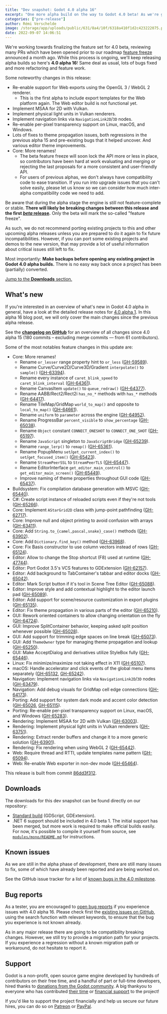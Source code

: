 ```yaml
---
title: "Dev snapshot: Godot 4.0 alpha 16"
excerpt: "One more alpha build on the way to Godot 4.0 beta! As we're getting closer we're also iterating faster to make sure that we spot and fix the most problematic bugs ahead of the beta phase, to enable broader testing."
categories: ["pre-release"]
author: Rémi Verschelde
image: /storage/app/uploads/public/631/8a4/10f/6318a410f1d2c423222075.png
date: 2022-09-07 14:06:51
---
```


We're working towards finalizing the feature set for 4.0 beta, reviewing many PRs which have been opened prior to our roadmap [feature freeze](/article/godot-4-0-development-enters-feature-freeze) announced a month ago. While this process is ongoing, we'll keep releasing alpha builds so here's **4.0 alpha 16**! Same deal as usual, lots of bugs fixed and more refactoring and feature work.

Some noteworthy changes in this release:

- Re-enable support for Web exports using the OpenGL 3 / WebGL 2 renderer.
  * This is the first alpha to include export templates for the Web platform again. The Web editor build is not functional yet.
- Implement MSAA for 2D with Vulkan.
- Implement physical light units in Vulkan renderers.
- Implement navigation links via `NavigationLink2D`/`3D` nodes.
- Re-enable per-pixel transparency support on Linux, macOS, and Windows.
- Lots of fixes to theme propagation issues, both regressions in the previous alpha 15 and pre-existing bugs that it helped uncover. And various editor theme improvements.
- Core: More renames!
  * The beta feature freeze will soon lock the API more or less in place, so contributors have been hard at work evaluating and merging or rejecting the last proposals for a more consistent and user-friendly API.
  * For users of previous alphas, we don't always have compatibility code to ease transition. If you run into upgrade issues that you can't solve easily, please let us know so we can consider how much inter-alpha compatibility code we need to add.

Be aware that during the alpha stage the engine is still not feature-complete or stable. **There will likely be breaking changes between this release and the first [*beta* release](https://en.wikipedia.org/wiki/Software_release_life_cycle#Beta).** Only the beta will mark the so-called "feature freeze".

As such, we do not recommend porting existing projects to this and other upcoming alpha releases unless you are prepared to do it again to fix future incompatibilities. However, if you can port some existing projects and demos to the new version, that may provide a lot of useful information about critical issues still left to fix.

Most importantly: **Make backups before opening any existing project in Godot 4.0 alpha builds.** There is no easy way back once a project has been (partially) converted.

[Jump to the **Downloads** section.](#downloads)

## What's new

If you're interested in an overview of what's new in Godot 4.0 alpha in general, have a look at the detailed release notes for [4.0 alpha 1](/article/dev-snapshot-godot-4-0-alpha-1). In this alpha 16 blog post, we will only cover the main changes since the previous alpha release.

See the [**changelog on GitHub**](https://github.com/godotengine/godot/compare/432b25d3649319517827dbf7bc275e81e0a2b92e...86dd3f312c4ff8ef8be04b9a210415d21f2ca269) for an overview of all changes since 4.0 alpha 15 (180 commits – excluding merge commits ― from 61 contributors).

Some of the most notables feature changes in this update are:

- Core: More renames!
  * Rename `or_lesser` range property hint to `or_less` ([GH-59589](https://github.com/godotengine/godot/pull/59589)).
  * Rename Curve/Curve2D/Curve3D/Gradient `interpolate()` to `sample()` ([GH-63394](https://github.com/godotengine/godot/pull/63394)).
  * Rename every instance of `caret_blink_speed` to `caret_blink_interval` ([GH-64361](https://github.com/godotengine/godot/pull/64361)).
  * Rename CanvasItem `update()` to `queue_redraw()` ([GH-64377](https://github.com/godotengine/godot/pull/64377)).
  * Rename AABB/Rect2/Rect2i `has_no_*` methods with `has_*` methods ([GH-64417](https://github.com/godotengine/godot/pull/64417)).
  * Rename TileMap/GridMap `world_to_map()` and opposite to `local_to_map()` ([GH-64661](https://github.com/godotengine/godot/pull/64661)).
  * Rename `uniform` to `parameter` across the engine ([GH-64952](https://github.com/godotengine/godot/pull/64952)).
  * Rename ProgressBar `percent_visible` to `show_percentage` ([GH-65038](https://github.com/godotengine/godot/pull/65038)).
  * Rename `Object` constant `CONNECT_ONESHOT` to `CONNECT_ONE_SHOT` ([GH-65197](https://github.com/godotengine/godot/pull/65197)).
  * Rename `JavaScript` singleton to `JavaScriptBridge` ([GH-65239](https://github.com/godotengine/godot/pull/65239)).
  * Rename `range_lerp()` to `remap()` ([GH-65361](https://github.com/godotengine/godot/pull/65361)).
  * Rename PopupMenu `set`/`get_current_index()` to `set`/`get_focused_item()` ([GH-65423](https://github.com/godotengine/godot/pull/65423)).
  * Rename `StreamPeerSSL` to `StreamPeerTLS` ([GH-65447](https://github.com/godotengine/godot/pull/65447)).
  * Rename EditorInterface `get_editor_main_control()` to `get_editor_main_screen()` ([GH-65449](https://github.com/godotengine/godot/pull/65449)).
  * Improve naming of theme properties throughout GUI code ([GH-65437](https://github.com/godotengine/godot/pull/65437)).
- Buildsystem: Fix compilation database generation with MSVC ([GH-65440](https://github.com/godotengine/godot/pull/65440)).
- C#: Create script instance of reloaded scripts even if they're not tools ([GH-65266](https://github.com/godotengine/godot/pull/65266)).
- Core: Implement `AStarGrid2D` class with jump-point pathfinding ([GH-62717](https://github.com/godotengine/godot/pull/62717)).
- Core: Improve null and object printing to avoid confusion with arrays ([GH-63411](https://github.com/godotengine/godot/pull/63411)).
- Core: Add `String.to_{camel,pascal,snake}_case()` methods ([GH-63902](https://github.com/godotengine/godot/pull/63902)).
- Core: Add `Dictionary.find_key()` method ([GH-63968](https://github.com/godotengine/godot/pull/63968)).
- Core: Fix Basis constructor to use column vectors instead of rows ([GH-65124](https://github.com/godotengine/godot/pull/65124)).
- Editor: Allow to change the Stop shortcut (F8) used at runtime ([GH-47744](https://github.com/godotengine/godot/pull/47744)).
- Editor: Port Godot 3.5's VCS features to GDExtension ([GH-62157](https://github.com/godotengine/godot/pull/62157)).
- Editor: Add background to TabContainer's tabbar and editor docks ([GH-65042](https://github.com/godotengine/godot/pull/65042)).
- Editor: Mark Script button if it's tool in Scene Tree Editor ([GH-65088](https://github.com/godotengine/godot/pull/65088)).
- Editor: Improve style and add contextual highlight to the editor launch pad ([GH-65089](https://github.com/godotengine/godot/pull/65089)).
- Editor: Add support for scene/resource customization in export plugins ([GH-65135](https://github.com/godotengine/godot/pull/65135)).
- Editor: Fix theme propagation in various parts of the editor ([GH-65210](https://github.com/godotengine/godot/pull/65210)).
- GUI: Rework oriented containers to allow changing orientation on the fly ([GH-64724](https://github.com/godotengine/godot/pull/64724)).
- GUI: Improve SplitContainer behavior, keeping asked split position whenever possible ([GH-65028](https://github.com/godotengine/godot/pull/65028)).
- GUI: Add support for trimming edge spaces on line break ([GH-65073](https://github.com/godotengine/godot/pull/65073)).
- GUI: Add `ThemeOwner` type for managing theme propagation and lookup ([GH-65250](https://github.com/godotengine/godot/pull/65250)).
- GUI: Make AcceptDialog and derivatives utilize StyleBox fully ([GH-65446](https://github.com/godotengine/godot/pull/65446)).
- Linux: Fix minimize/maximize not taking effect in X11 ([GH-65107](https://github.com/godotengine/godot/pull/65107)).
- macOS: Handle accelerator and click events of the global menu items separately ([GH-65132](https://github.com/godotengine/godot/pull/65132), [GH-65242](https://github.com/godotengine/godot/pull/65242)).
- Navigation: Implement navigation links via `NavigationLink2D`/`3D` nodes ([GH-63479](https://github.com/godotengine/godot/pull/63479)).
- Navigation: Add debug visuals for GridMap cell edge connections ([GH-64173](https://github.com/godotengine/godot/pull/64173)).
- Porting: Add support for system dark mode and accent color detection ([GH-65026](https://github.com/godotengine/godot/pull/65026), [GH-65115](https://github.com/godotengine/godot/pull/65115)).
- Porting: Re-enable per-pixel transparency support on Linux, macOS, and Windows ([GH-65283](https://github.com/godotengine/godot/pull/65283)).
- Rendering: Implement MSAA for 2D with Vulkan ([GH-63003](https://github.com/godotengine/godot/pull/63003)).
- Rendering: Implement physical light units in Vulkan renderers ([GH-63751](https://github.com/godotengine/godot/pull/63751)).
- Rendering: Extract render buffers and change it to a more generic solution ([GH-63901](https://github.com/godotengine/godot/pull/63901)).
- Rendering: Fix rendering when using WebGL 2 ([GH-65442](https://github.com/godotengine/godot/pull/65442)).
- Web: Require thread and RTTI, update templates name pattern ([GH-65094](https://github.com/godotengine/godot/pull/65094)).
- Web: Re-enable Web exporter in non-dev mode ([GH-65464](https://github.com/godotengine/godot/pull/65464)).

This release is built from commit [86dd3f312](https://github.com/godotengine/godot/commit/86dd3f312c4ff8ef8be04b9a210415d21f2ca269).

<a id="downloads"></a>
## Downloads

The downloads for this dev snapshot can be found directly on our repository:

* [Standard build](https://downloads.tuxfamily.org/godotengine/4.0/alpha16/) (GDScript, GDExtension).
* .NET 6 support should be included in 4.0 beta 1. The initial support has been merged, but more work is required to make official builds easily. For now, it's possible to compile it yourself from source, see [`modules/mono/README.md`](https://github.com/godotengine/godot/blob/master/modules/mono/README.md) for instructions.

## Known issues

As we are still in the alpha phase of development, there are still many issues to fix, some of which have already been reported and are being worked on.

See the GitHub issue tracker for a list of [known bugs in the 4.0 milestone](https://github.com/godotengine/godot/issues?q=is%3Aissue+is%3Aopen+milestone%3A4.0+label%3Abug+).

## Bug reports

As a tester, you are encouraged to [open bug reports](https://github.com/godotengine/godot/issues) if you experience issues with 4.0 alpha 16. Please check first the [existing issues on GitHub](https://github.com/godotengine/godot/issues), using the search function with relevant keywords, to ensure that the bug you experience is not known already.

As in any major release there are going to be compatibility breaking changes. However, we still try to provide a migration path for your projects. If you experience a regression without a known migration path or workaround, do not hesitate to report it.

## Support

Godot is a non-profit, open source game engine developed by hundreds of contributors on their free time, and a handful of part or full-time developers, hired thanks to [donations from the Godot community](https://godotengine.org/donate). A big thankyou to everyone who has contributed [their time](https://github.com/godotengine/godot/blob/master/AUTHORS.md) or [financial support](https://github.com/godotengine/godot/blob/master/DONORS.md) to the project!

If you'd like to support the project financially and help us secure our future hires, you can do so on [Patreon](https://www.patreon.com/godotengine) or [PayPal](https://godotengine.org/donate).
